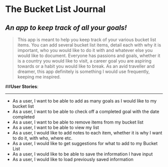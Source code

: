 # The Bucket List Journal

## *An app to keep track of all your goals!*

>This app is meant to help you keep track of your various bucket list items.
You can add several bucket list items, detail each with why it is important, 
who you would like to do it with and whatever else you would like to document. 
Everyone has passions and goals, whether it is a country you would like to visit, 
a career goal you are aspiring towards or a habit you would like to break. 
As an avid traveller and dreamer, this app definitely is something I would 
use frequently, keeping me inspired. 

##**User Stories**:
____
- As a user, I want to be able to add as many goals as I would like to my bucket list
- As a user, I want to be able to check off a completed goal with the date completed
- As a user, I want to be able to remove items from my bucket list 
- As a user, I want to be able to view my list 
- As a user, I would like to add notes to each item, whether it is why I want to do it, with who, where etc.
- As a user, I would like to get suggestions for what to add to my Bucket List
- As a user, I would like to be able to save the information I have input
- As a user, I would like to load previously saved information
